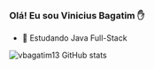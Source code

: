 ### Olá! Eu sou Vinicius Bagatim ✋

- 🌱 Estudando Java Full-Stack










![vbagatim13 GitHub stats](https://github-readme-stats.vercel.app/api?username=vbagatim13&show_icons=true&theme=tokyonight)
